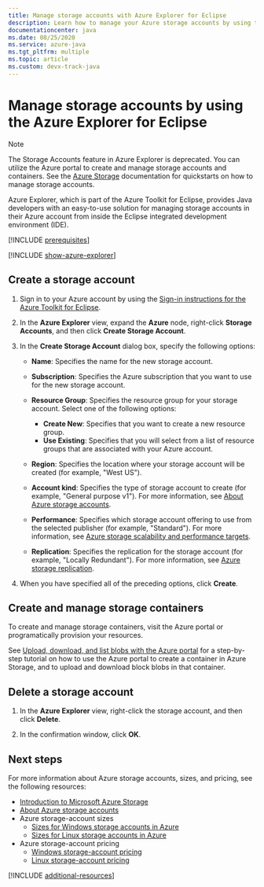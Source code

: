```yaml
---
title: Manage storage accounts with Azure Explorer for Eclipse
description: Learn how to manage your Azure storage accounts by using the Azure Explorer for Eclipse.
documentationcenter: java
ms.date: 08/25/2020
ms.service: azure-java
ms.tgt_pltfrm: multiple
ms.topic: article
ms.custom: devx-track-java
---
```


# Manage storage accounts by using the Azure Explorer for Eclipse

> [!NOTE]
> The Storage Accounts feature in Azure Explorer is deprecated. You can utilize the Azure portal to create and manage storage accounts and containers. See the [Azure Storage](/azure/storage/blobs/storage-quickstart-blobs-portal) documentation for quickstarts on how to manage storage accounts.

Azure Explorer, which is part of the Azure Toolkit for Eclipse, provides Java developers with an easy-to-use solution for managing storage accounts in their Azure account from inside the Eclipse integrated development environment (IDE).

[!INCLUDE [prerequisites](includes/prerequisites.md)]

[!INCLUDE [show-azure-explorer](includes/show-azure-explorer.md)]

## Create a storage account

1. Sign in to your Azure account by using the [Sign-in instructions for the Azure Toolkit for Eclipse](./sign-in-instructions.md).

1. In the **Azure Explorer** view, expand the **Azure** node, right-click **Storage Accounts**, and then click **Create Storage Account**.

1. In the **Create Storage Account** dialog box, specify the following options:

   * **Name**: Specifies the name for the new storage account.

   * **Subscription**: Specifies the Azure subscription that you want to use for the new storage account.

   * **Resource Group**: Specifies the resource group for your storage account. Select one of the following options:
      * **Create New**: Specifies that you want to create a new resource group.
      * **Use Existing**: Specifies that you will select from a list of resource groups that are associated with your Azure account.

   * **Region**: Specifies the location where your storage account will be created (for example, "West US").

   * **Account kind**: Specifies the type of storage account to create (for example, "General purpose v1"). For more information, see [About Azure storage accounts].

   * **Performance**: Specifies which storage account offering to use from the selected publisher (for example, "Standard"). For more information, see [Azure storage scalability and performance targets].

   * **Replication**: Specifies the replication for the storage account (for example, "Locally Redundant"). For more information, see [Azure storage replication].

1. When you have specified all of the preceding options, click **Create**.

## Create and manage storage containers

To create and manage storage containers, visit the Azure portal or programatically provision your resources.

See [Upload, download, and list blobs with the Azure portal](/azure/storage/blobs/storage-quickstart-blobs-portal) for a step-by-step tutorial on how to use the Azure portal to create a container in Azure Storage, and to upload and download block blobs in that container.

## Delete a storage account

1. In the **Azure Explorer** view, right-click the storage account, and then click **Delete**.

1. In the confirmation window, click **OK**.


## Next steps

For more information about Azure storage accounts, sizes, and pricing, see the following resources:

* [Introduction to Microsoft Azure Storage]
* [About Azure storage accounts]
* Azure storage-account sizes
  * [Sizes for Windows storage accounts in Azure]
  * [Sizes for Linux storage accounts in Azure]
* Azure storage-account pricing
  * [Windows storage-account pricing]
  * [Linux storage-account pricing]

[!INCLUDE [additional-resources](includes/additional-resources.md)]

<!-- URL List -->

[Introduction to Microsoft Azure Storage]: /azure/storage/common/storage-introduction
[About Azure storage accounts]: /azure/storage/storage-create-storage-account
[Azure storage replication]: /azure/storage/storage-redundancy
[Azure storage scalability and Performance Targets]: /azure/storage/storage-scalability-targets
[Naming and referencing containers, blobs, and metadata]: /rest/api/storageservices/Naming-and-Referencing-Containers--Blobs--and-Metadata

[Sizes for Windows storage accounts in Azure]: /azure/virtual-machines/sizes
[Sizes for Linux storage accounts in Azure]: /azure/virtual-machines/sizes
[Windows storage-account pricing]: https://azure.microsoft.com/pricing/details/virtual-machines/windows/
[Linux storage-account pricing]: https://azure.microsoft.com/pricing/details/virtual-machines/linux/

<!-- IMG List -->

[CS01]: media/managing-storage-accounts-using-azure-explorer/CS01.png
[CS02]: media/managing-storage-accounts-using-azure-explorer/CS02.png
[CC01]: media/managing-storage-accounts-using-azure-explorer/CC01.png
[CC02]: media/managing-storage-accounts-using-azure-explorer/CC02.png

[DS01]: media/managing-storage-accounts-using-azure-explorer/DS01.png
[DS02]: media/managing-storage-accounts-using-azure-explorer/DS02.png
[DC01]: media/managing-storage-accounts-using-azure-explorer/DC01.png
[DC02]: media/managing-storage-accounts-using-azure-explorer/DC02.png

